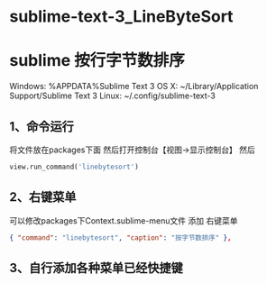 # sublime-text-3_LineByteSort
sublime 按行字节数排序
==========

  Windows: %APPDATA%Sublime Text 3
  OS X: ~/Library/Application Support/Sublime Text 3
  Linux: ~/.config/sublime-text-3

1、命令运行
--------
  将文件放在packages下面
  然后打开控制台【视图->显示控制台】 然后
```Python
view.run_command('linebytesort')
```
2、右键菜单
--------
  可以修改packages下Context.sublime-menu文件 添加 右键菜单
```Json
{ "command": "linebytesort", "caption": "按字节数排序" },
```

3、自行添加各种菜单已经快捷键
------
  


